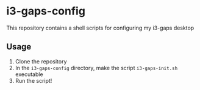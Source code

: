 # i3-gaps-config
This repository contains a shell scripts for configuring my i3-gaps desktop

## Usage
1) Clone the repository
2) In the `i3-gaps-config` directory, make the script `i3-gaps-init.sh` executable
3) Run the script!
